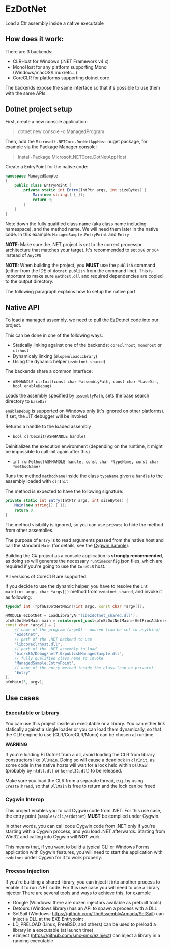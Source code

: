# EzDotNet
Load a C# assembly inside a native executable

## How does it work:
There are 3 backends:
- CLRHost for Windows (.NET Framework v4.x)
- MonoHost for any platform supporting Mono (Windows/macOS/Linux/etc...)
- CoreCLR for platforms supporting dotnet core

The backends expose the same interface so that it's possible to use them with the same APIs.

## Dotnet project setup
First, create a new console application:
> dotnet new console -o ManagedProgram

Then, add the `Microsoft.NETCore.DotNetAppHost` nuget package, for example via the Package Manager console:
> Install-Package Microsoft.NETCore.DotNetAppHost

Create a EntryPoint for the native code:

```csharp
namespace ManagedSample
{
	public class EntryPoint {
		private static int Entry(IntPtr args, int sizeBytes) {
			Main(new string[] { });
			return 0;
		}
	}
}
 ```

Note down the fully qualified class name (aka class name including namespace), and the method name. We will need them later in the native code.
In this example: `ManagedSample.EntryPoint` and `Entry`

**NOTE**: Make sure the .NET project is set to the correct processor architecture that matches your target. It's recommended to set `x86` or `x64` instead of `AnyCPU`

**NOTE**: When building the project, you **MUST** use the `publish` command (either from the IDE of `dotnet publish` from the command line).
This is important to make sure `nethost.dll` and required dependencies are copied to the output directory.


The following paragraph explains how to setup the native part

## Native API

To load a managed assembly, we need to pull the EzDotnet code into our project.

This can be done in one of the following ways:
- Statically linking against one of the backends: `coreclrhost`, `monohost` or `clrhost`
- Dynamicaly linking (`dlopen`/`LoadLibrary`)
- Using the dynamic helper (`ezdotnet_shared`)


The backends share a common interface:

- `ASMHANDLE clrInit(const char *assemblyPath, const char *baseDir, bool enableDebug)`

Loads the assembly specified by `assemblyPath`, sets the base search directory to `baseDir`

`enableDebug` is supported on Windows only (it's ignored on other platforms). If set, the JIT debugger will be invoked

Returns a handle to the loaded assembly

- `bool clrDeInit(ASMHANDLE handle)`

Deinitializes the execution environment (depending on the runtime, it might be impossible to call init again after this)


- `int runMethod(ASMHANDLE handle, const char *typeName, const char *methodName)`

Runs the method `methodName` inside the class `typeName` given a `handle` to the assembly loaded with `clrInit`

The method is expected to have the following signature:
```csharp
private static int Entry(IntPtr args, int sizeBytes) {
	Main(new string[] { });
	return 0;
}
 ```
The method visibility is ignored, so you can use `private` to hide the method from other assemblies.

The purpose of `Entry` is to read arguments passed from the native host and call the standard `Main` (for details, see the [Cygwin Sample](https://github.com/smx-smx/EzDotnet/blob/6a44ed661c4ea41f74c47698d908117628545717/samples/Managed/Cygwin/Program.cs#L29)).

Building the C# project as a console application is **strongly recommended**, as doing so will generate the necessary `runtimeconfig` json files, which are required if you're going to use the `CoreCLR` host.

All versions of CoreCLR are supported.


If you decide to use the dynamic helper, you have to resolve the `int main(int argc, char *argv[])` method from `ezdotnet_shared`, and invoke it as following:

```cpp
typedef int (*pfnEzDotNetMain)(int argc, const char *argv[]);

HMODULE ezDotNet = LoadLibraryA("libezdotnet_shared.dll");
pfnEzDotNetMain main = reinterpret_cast<pfnEzDotNetMain>(GetProcAddress(ezDotNet, "main"));
const char *argv[] = {
	// name of the program (argv0) - unused (can be set to anything)
	"ezdotnet",
	// path of the .NET backend to use
	"libcoreclrhost.dll",
	// path of the .NET assembly to load
	"bin/x86/Debug/net7.0/publishManagedSample.dll", 
	// fully qualified class name to invoke
	"ManagedSample.EntryPoint", 
	// name of the entry method inside the class (can be private)
	"Entry" 
};
pfnMain(5, argv);
```



## Use cases

### Executable or Library
You can use this project inside an executable or a library.
You can either link statically against a single loader or you can load them dynamically, so that the CLR engine to use (CLR/CoreCLR/Mono) can be chosen at runtime

**WARNING**

If you're loading EzDotnet from a dll, avoid loading the CLR from library constructors like `DllMain`. Doing so will cause a deadlock in `clrInit`, as some code in the native hosts will wait for a lock held within `DllMain` (probably by `ntdll.dll` or `kernel32.dll`) to be released.

Make sure you load the CLR from a separate thread, e.g. by using `CreateThread`, so that `DllMain` is free to return and the lock can be freed

### Cygwin Interop
This project enables you to call Cygwin code from .NET.
For this use case, the entry point (`samples/cli/ezdotnet`) **MUST** be compiled under Cygwin.

In other words, you can call code Cygwin code from .NET only if you're starting with a Cygwin process, and you load .NET afterwards.
Starting from Win32 and calling into Cygwin will **NOT** work

This means that, if you want to build a typical CLI or Windows Forms application with Cygwin features, you will need to start the application with `ezdotnet` under Cygwin for it to work properly.

### Process Injection
If you're building a shared library, you can inject it into another process to enable it to run .NET code.
For this use case you will need to use a library injector
There are several tools and ways to achieve this, for example

- Google (Windows: there are dozen injectors available as prebuilt tools)
- Detours (Windows library) has an API to spawn a process with a DLL
- SetSail (Windows: https://github.com/TheAssemblyArmada/SetSail) can inject a DLL at the EXE Entrypoint
- LD_PRELOAD (Linux, FreeBSD, and others) can be used to preload a library in a executable (at launch time)
- ezinject (https://github.com/smx-smx/ezinject) can inject a library in a running executable
